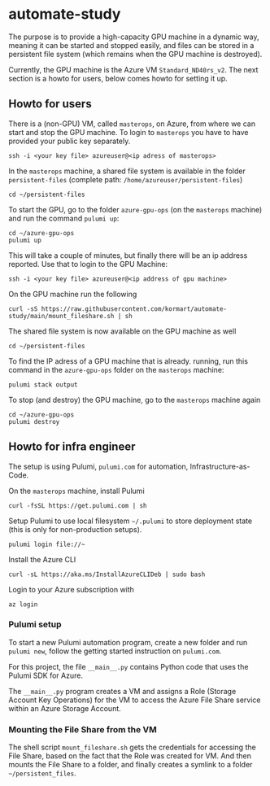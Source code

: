 # automate-study

The purpose is to provide a high-capacity GPU machine in a dynamic way, meaning it can be started and stopped easily, and files can be stored in a persistent file system (which remains when the GPU machine is destroyed).
 
Currently, the GPU machine is the Azure VM `Standard_ND40rs_v2`.
The next section is a howto for users, below comes howto for setting it up.

## Howto for users

There is a (non-GPU) VM, called `masterops`, on Azure, from where we can start and stop the GPU machine.
To login to `masterops` you have to have provided your public key separately.

    ssh -i <your key file> azureuser@<ip adress of masterops>

In the `masterops` machine, a shared file system is available in the folder `persistent-files` (complete path: `/home/azureuser/persistent-files`)

    cd ~/persistent-files
 
To start the GPU, go to the folder `azure-gpu-ops` (on the `masterops` machine) and run the command `pulumi up`:

    cd ~/azure-gpu-ops
    pulumi up

This will take a couple of minutes, but finally there will be an ip address reported. Use that to login to the GPU Machine:

    ssh -i <your key file> azureuser@<ip address of gpu machine>

On the GPU machine run the following

    curl -sS https://raw.githubusercontent.com/kormart/automate-study/main/mount_fileshare.sh | sh

The shared file system is now available on the GPU machine as well

    cd ~/persistent-files
 
To find the IP adress of a GPU machine that is already. running, run this command in the `azure-gpu-ops` folder on the `masterops` machine:

    pulumi stack output

To stop (and destroy) the GPU machine, go to the `masterops` machine again

    cd ~/azure-gpu-ops
    pulumi destroy
    

## Howto for infra engineer

The setup is using Pulumi, `pulumi.com` for automation, Infrastructure-as-Code.

On the `masterops` machine, install Pulumi

    curl -fsSL https://get.pulumi.com | sh
    
Setup Pulumi to use local filesystem `~/.pulumi` to store deployment state (this is only for non-production setups).

    pulumi login file://~
    
Install the Azure CLI

    curl -sL https://aka.ms/InstallAzureCLIDeb | sudo bash

Login to your Azure subscription with

    az login
    
### Pulumi setup

To start a new Pulumi automation program, create a new folder and run `pulumi new`, follow the getting started instruction on `pulumi.com`.

For this project, the file `__main__.py` contains Python code that uses the Pulumi SDK for Azure.

The `__main__.py` program creates a VM and assigns a Role (Storage Account Key Operations) for the VM to access the Azure File Share service within an Azure Storage Account.

### Mounting the File Share from the VM

The shell script `mount_fileshare.sh` gets the credentials for accessing the File Share, based on the fact that the Role was created for VM. And then mounts the File Share to a folder, and finally creates a symlink to a folder `~/persistent_files`.
